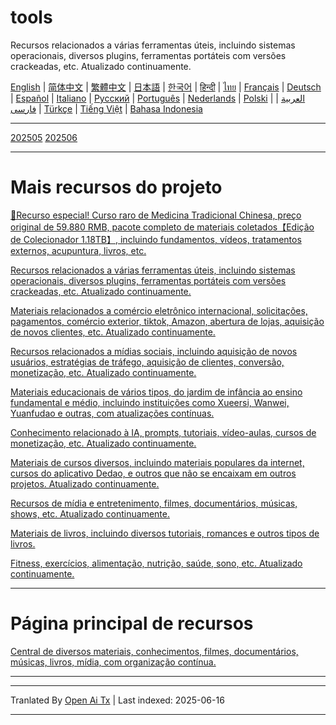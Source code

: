 # tools
Recursos relacionados a várias ferramentas úteis, incluindo sistemas operacionais, diversos plugins, ferramentas portáteis com versões crackeadas, etc. Atualizado continuamente.

[English](https://openaitx.github.io/view.html?user=mswnlz&project=tools&lang=en) | [简体中文](https://openaitx.github.io/view.html?user=mswnlz&project=tools&lang=zh-CN) | [繁體中文](https://openaitx.github.io/view.html?user=mswnlz&project=tools&lang=zh-TW) | [日本語](https://openaitx.github.io/view.html?user=mswnlz&project=tools&lang=ja) | [한국어](https://openaitx.github.io/view.html?user=mswnlz&project=tools&lang=ko) | [हिन्दी](https://openaitx.github.io/view.html?user=mswnlz&project=tools&lang=hi) | [ไทย](https://openaitx.github.io/view.html?user=mswnlz&project=tools&lang=th) | [Français](https://openaitx.github.io/view.html?user=mswnlz&project=tools&lang=fr) | [Deutsch](https://openaitx.github.io/view.html?user=mswnlz&project=tools&lang=de) | [Español](https://openaitx.github.io/view.html?user=mswnlz&project=tools&lang=es) | [Italiano](https://openaitx.github.io/view.html?user=mswnlz&project=tools&lang=it) | [Русский](https://openaitx.github.io/view.html?user=mswnlz&project=tools&lang=ru) | [Português](https://openaitx.github.io/view.html?user=mswnlz&project=tools&lang=pt) | [Nederlands](https://openaitx.github.io/view.html?user=mswnlz&project=tools&lang=nl) | [Polski](https://openaitx.github.io/view.html?user=mswnlz&project=tools&lang=pl) | [العربية](https://openaitx.github.io/view.html?user=mswnlz&project=tools&lang=ar) | [فارسی](https://openaitx.github.io/view.html?user=mswnlz&project=tools&lang=fa) | [Türkçe](https://openaitx.github.io/view.html?user=mswnlz&project=tools&lang=tr) | [Tiếng Việt](https://openaitx.github.io/view.html?user=mswnlz&project=tools&lang=vi) | [Bahasa Indonesia](https://openaitx.github.io/view.html?user=mswnlz&project=tools&lang=id)



---------------
[202505](https://raw.githubusercontent.com/mswnlz/tools/main/202505.md)
[202506](https://raw.githubusercontent.com/mswnlz/tools/main/202506.md)



---------------
# Mais recursos do projeto

[🎁Recurso especial! Curso raro de Medicina Tradicional Chinesa, preço original de 59.880 RMB, pacote completo de materiais coletados【Edição de Colecionador 1.18TB】, incluindo fundamentos, vídeos, tratamentos externos, acupuntura, livros, etc.](https://github.com/mswnlz/chinese-traditional)

[Recursos relacionados a várias ferramentas úteis, incluindo sistemas operacionais, diversos plugins, ferramentas portáteis com versões crackeadas, etc. Atualizado continuamente.](https://github.com/mswnlz/tools)

[Materiais relacionados a comércio eletrônico internacional, solicitações, pagamentos, comércio exterior, tiktok, Amazon, abertura de lojas, aquisição de novos clientes, etc. Atualizado continuamente.](https://github.com/mswnlz/cross-border)

[Recursos relacionados a mídias sociais, incluindo aquisição de novos usuários, estratégias de tráfego, aquisição de clientes, conversão, monetização, etc. Atualizado continuamente.](https://github.com/mswnlz/self-media)

[Materiais educacionais de vários tipos, do jardim de infância ao ensino fundamental e médio, incluindo instituições como Xueersi, Wanwei, Yuanfudao e outras, com atualizações contínuas.](https://github.com/mswnlz/edu-knowlege)

[Conhecimento relacionado à IA, prompts, tutoriais, vídeo-aulas, cursos de monetização, etc. Atualizado continuamente.](https://github.com/mswnlz/AIknowledge)

[Materiais de cursos diversos, incluindo materiais populares da internet, cursos do aplicativo Dedao, e outros que não se encaixam em outros projetos. Atualizado continuamente.](https://github.com/mswnlz/curriculum)

[Recursos de mídia e entretenimento, filmes, documentários, músicas, shows, etc. Atualizado continuamente.](https://github.com/mswnlz/movies)

[Materiais de livros, incluindo diversos tutoriais, romances e outros tipos de livros.](https://github.com/mswnlz/book)

[Fitness, exercícios, alimentação, nutrição, saúde, sono, etc. Atualizado continuamente.](https://github.com/mswnlz/healthy)


---------------

# Página principal de recursos
[Central de diversos materiais, conhecimentos, filmes, documentários, músicas, livros, mídia, com organização contínua.](https://github.com/mswnlz)

---------------

---

Tranlated By [Open Ai Tx](https://github.com/OpenAiTx/OpenAiTx) | Last indexed: 2025-06-16

---